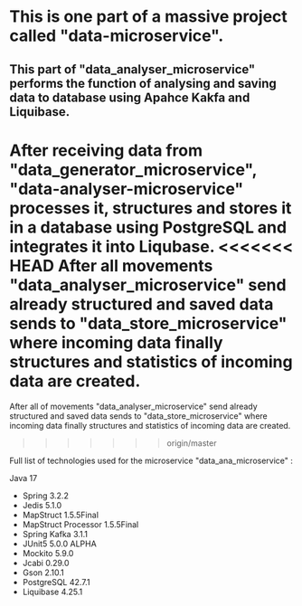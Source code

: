 # This is one part of a massive project called "data-microservice".
## This part of "data_analyser_microservice" performs the function of analysing and saving data to database using Apahce Kakfa and Liquibase.

After receiving data from "data_generator_microservicе", "data-analyser-microservice" processes it, structures and stores it in a database using PostgreSQL and integrates it into Liqubase.
<<<<<<< HEAD
After all movements "data_analyser_microservice" send already structured and saved data sends to "data_store_microservice" where incoming data finally structures and statistics of incoming data are created.
=======
After all of movements "data_analyser_microservice" send already structured and saved data sends to "data_store_microservice" where incoming data finally structures and statistics of incoming data are created.
>>>>>>> origin/master

Full list of technologies used for the microservice "data_ana_microservice" :

Java 17
 - Spring 3.2.2
 - Jedis 5.1.0
 - MapStruct 1.5.5Final
 - MapStruct Processor 1.5.5Final
 - Spring Kafka 3.1.1
 - JUnit5 5.0.0 ALPHA
 - Mockito 5.9.0
 - Jcabi 0.29.0
 - Gson 2.10.1
 - PostgreSQL 42.7.1
 - Liquibase 4.25.1
